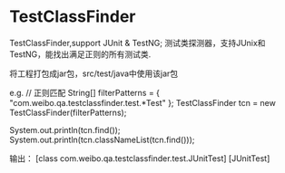 # TestClassFinder
TestClassFinder,support JUnit &amp; TestNG;  测试类探测器，支持JUnix和TestNG，能找出满足正则的所有测试类.


将工程打包成jar包，src/test/java中使用该jar包

e.g.
// 正则匹配
String[] filterPatterns = { "com.weibo.qa.testclassfinder.test.*Test" };
TestClassFinder tcn = new TestClassFinder(filterPatterns);

System.out.println(tcn.find());
System.out.println(tcn.classNameList(tcn.find()));


输出：
[class com.weibo.qa.testclassfinder.test.JUnitTest]
[JUnitTest]
